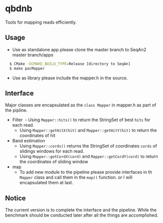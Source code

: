 # qbdnb
 
Tools for mapping reads efficiently. 

## Usage

* Use as standalone app please clone the master branch to SeqAn2 master branch/apps

```bash
  $ CMake -DCMAKE_BUILD_TYPE=Release [directory to SeqAn]
  $ make pacMapper
```

* Use as library please include the mapper.h in the source.

## Interface 
Major classes are encapsulated as the `class Mapper` in mapper.h as part of the pipline. 

- Filter
  - Using `Mapper::hits()` to return the StringSet of best `hits` for each read. 
  - Using `Mapper::getHitX(hit)` and `Mapper::getHitY(hit)` to return the coordinates of hit
- Band estimation
  - Using `Mapper::cords()` returns the StringSet of coordinates `cords` of slidings windows for each read.
  - Using `Mapper::getCordX(cord)` and `Mapper::getCordY(cord)` to return the coordinates of sliding window
- map
  - To add new module to the pipeline please provide interfaces in th `Mapper` class and call them in the `map()` function.
  or I will encapsulated them at last.
  
## Notice

The current version is to complete the interface and the pipeline. While the benchmark should be conducted later after all the things are accomplished.  







